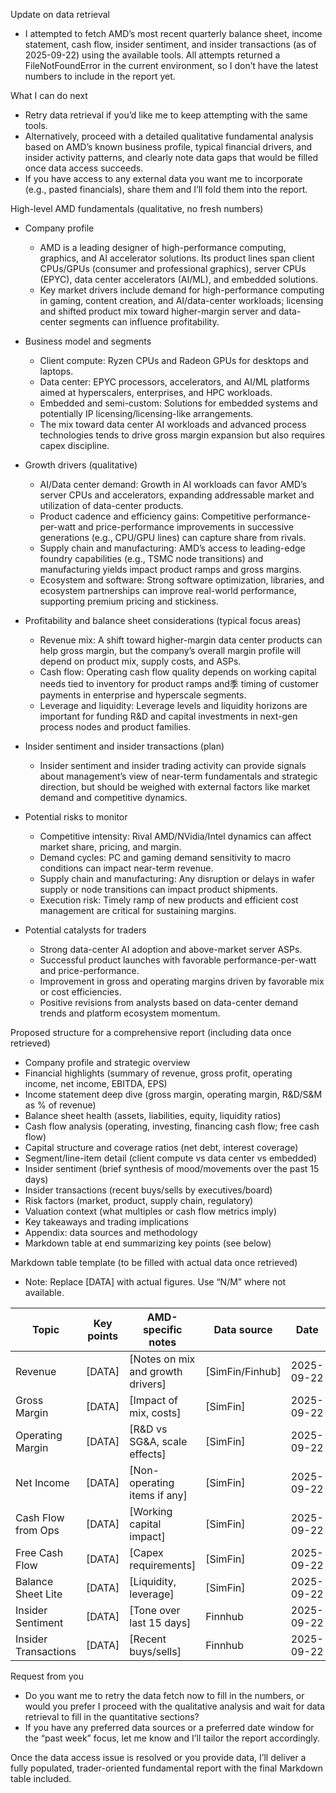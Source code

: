 Update on data retrieval
- I attempted to fetch AMD’s most recent quarterly balance sheet, income statement, cash flow, insider sentiment, and insider transactions (as of 2025-09-22) using the available tools. All attempts returned a FileNotFoundError in the current environment, so I don’t have the latest numbers to include in the report yet.

What I can do next
- Retry data retrieval if you’d like me to keep attempting with the same tools.
- Alternatively, proceed with a detailed qualitative fundamental analysis based on AMD’s known business profile, typical financial drivers, and insider activity patterns, and clearly note data gaps that would be filled once data access succeeds.
- If you have access to any external data you want me to incorporate (e.g., pasted financials), share them and I’ll fold them into the report.

High-level AMD fundamentals (qualitative, no fresh numbers)
- Company profile
  - AMD is a leading designer of high-performance computing, graphics, and AI accelerator solutions. Its product lines span client CPUs/GPUs (consumer and professional graphics), server CPUs (EPYC), data center accelerators (AI/ML), and embedded solutions.
  - Key market drivers include demand for high-performance computing in gaming, content creation, and AI/data-center workloads; licensing and shifted product mix toward higher-margin server and data-center segments can influence profitability.

- Business model and segments
  - Client compute: Ryzen CPUs and Radeon GPUs for desktops and laptops.
  - Data center: EPYC processors, accelerators, and AI/ML platforms aimed at hyperscalers, enterprises, and HPC workloads.
  - Embedded and semi-custom: Solutions for embedded systems and potentially IP licensing/licensing-like arrangements.
  - The mix toward data center AI workloads and advanced process technologies tends to drive gross margin expansion but also requires capex discipline.

- Growth drivers (qualitative)
  - AI/Data center demand: Growth in AI workloads can favor AMD’s server CPUs and accelerators, expanding addressable market and utilization of data-center products.
  - Product cadence and efficiency gains: Competitive performance-per-watt and price-performance improvements in successive generations (e.g., CPU/GPU lines) can capture share from rivals.
  - Supply chain and manufacturing: AMD’s access to leading-edge foundry capabilities (e.g., TSMC node transitions) and manufacturing yields impact product ramps and gross margins.
  - Ecosystem and software: Strong software optimization, libraries, and ecosystem partnerships can improve real-world performance, supporting premium pricing and stickiness.

- Profitability and balance sheet considerations (typical focus areas)
  - Revenue mix: A shift toward higher-margin data center products can help gross margin, but the company’s overall margin profile will depend on product mix, supply costs, and ASPs.
  - Cash flow: Operating cash flow quality depends on working capital needs tied to inventory for product ramps and季 timing of customer payments in enterprise and hyperscale segments.
  - Leverage and liquidity: Leverage levels and liquidity horizons are important for funding R&D and capital investments in next-gen process nodes and product families.

- Insider sentiment and insider transactions (plan)
  - Insider sentiment and insider trading activity can provide signals about management’s view of near-term fundamentals and strategic direction, but should be weighed with external factors like market demand and competitive dynamics.

- Potential risks to monitor
  - Competitive intensity: Rival AMD/NVidia/Intel dynamics can affect market share, pricing, and margin.
  - Demand cycles: PC and gaming demand sensitivity to macro conditions can impact near-term revenue.
  - Supply chain and manufacturing: Any disruption or delays in wafer supply or node transitions can impact product shipments.
  - Execution risk: Timely ramp of new products and efficient cost management are critical for sustaining margins.

- Potential catalysts for traders
  - Strong data-center AI adoption and above-market server ASPs.
  - Successful product launches with favorable performance-per-watt and price-performance.
  - Improvement in gross and operating margins driven by favorable mix or cost efficiencies.
  - Positive revisions from analysts based on data-center demand trends and platform ecosystem momentum.

Proposed structure for a comprehensive report (including data once retrieved)
- Company profile and strategic overview
- Financial highlights (summary of revenue, gross profit, operating income, net income, EBITDA, EPS)
- Income statement deep dive (gross margin, operating margin, R&D/S&M as % of revenue)
- Balance sheet health (assets, liabilities, equity, liquidity ratios)
- Cash flow analysis (operating, investing, financing cash flow; free cash flow)
- Capital structure and coverage ratios (net debt, interest coverage)
- Segment/line-item detail (client compute vs data center vs embedded)
- Insider sentiment (brief synthesis of mood/movements over the past 15 days)
- Insider transactions (recent buys/sells by executives/board)
- Risk factors (market, product, supply chain, regulatory)
- Valuation context (what multiples or cash flow metrics imply)
- Key takeaways and trading implications
- Appendix: data sources and methodology
- Markdown table at end summarizing key points (see below)

Markdown table template (to be filled with actual data once retrieved)
- Note: Replace [DATA] with actual figures. Use “N/M” where not available.

| Topic | Key points | AMD-specific notes | Data source | Date | Trend signal (Positive/Neutral/Negative) |
|------|------------|---------------------|-------------|------|-----------------------------------------|
| Revenue | [DATA] | [Notes on mix and growth drivers] | [SimFin/Finhub] | 2025-09-22 | [Up/Flat/Down] |
| Gross Margin | [DATA] | [Impact of mix, costs] | [SimFin] | 2025-09-22 | [Up/Flat/Down] |
| Operating Margin | [DATA] | [R&D vs SG&A, scale effects] | [SimFin] | 2025-09-22 | [Up/Flat/Down] |
| Net Income | [DATA] | [Non-operating items if any] | [SimFin] | 2025-09-22 | [Positive/Negative/Flat] |
| Cash Flow from Ops | [DATA] | [Working capital impact] | [SimFin] | 2025-09-22 | [Strong/Weak] |
| Free Cash Flow | [DATA] | [Capex requirements] | [SimFin] | 2025-09-22 | [Positive/Negative] |
| Balance Sheet Lite | [DATA] | [Liquidity, leverage] | [SimFin] | 2025-09-22 | [Healthy/Strained] |
| Insider Sentiment | [DATA] | [Tone over last 15 days] | Finnhub | 2025-09-22 | [Positive/Neutral/Negative] |
| Insider Transactions | [DATA] | [Recent buys/sells] | Finnhub | 2025-09-22 | [Bullish/Bearish/Neutral] |

Request from you
- Do you want me to retry the data fetch now to fill in the numbers, or would you prefer I proceed with the qualitative analysis and wait for data retrieval to fill in the quantitative sections?
- If you have any preferred data sources or a preferred date window for the “past week” focus, let me know and I’ll tailor the report accordingly.

Once the data access issue is resolved or you provide data, I’ll deliver a fully populated, trader-oriented fundamental report with the final Markdown table included.